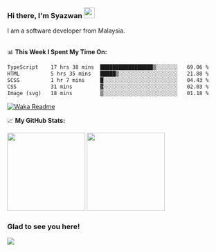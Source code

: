 ### Hi there, I'm Syazwan <img src="https://media.giphy.com/media/hvRJCLFzcasrR4ia7z/giphy.gif" width="25px">
I am a software developer from Malaysia.
<br/><br/>

📊 **This Week I Spent My Time On:**
<!--START_SECTION:waka-->

```txt
TypeScript    17 hrs 38 mins  █████████████████▒░░░░░░░   69.06 %
HTML          5 hrs 35 mins   █████▒░░░░░░░░░░░░░░░░░░░   21.88 %
SCSS          1 hr 7 mins     █░░░░░░░░░░░░░░░░░░░░░░░░   04.43 %
CSS           31 mins         ▓░░░░░░░░░░░░░░░░░░░░░░░░   02.03 %
Image (svg)   18 mins         ▒░░░░░░░░░░░░░░░░░░░░░░░░   01.18 %
```

<!--END_SECTION:waka-->
[![Waka Readme](https://github.com/syazwanz/syazwanz/actions/workflows/wakatime.yml/badge.svg)](https://github.com/syazwanz/syazwanz/actions/workflows/wakatime.yml)

📈 **My GitHub Stats:**

<p>
  <img height="180em" src="https://github-readme-stats.vercel.app/api?username=syazwanz&show_icons=true&hide_border=false&&count_private=true&include_all_commits=true" />
  <img height="180em" src="https://github-readme-stats.vercel.app/api/top-langs/?username=syazwanz&exclude_repo=KNN-Image-Classification&show_icons=true&hide_border=false&layout=compact&langs_count=8"/>
</p>

### Glad to see you here!
![](https://visitor-badge.glitch.me/badge?page_id=syazwanz.syazwanz)
